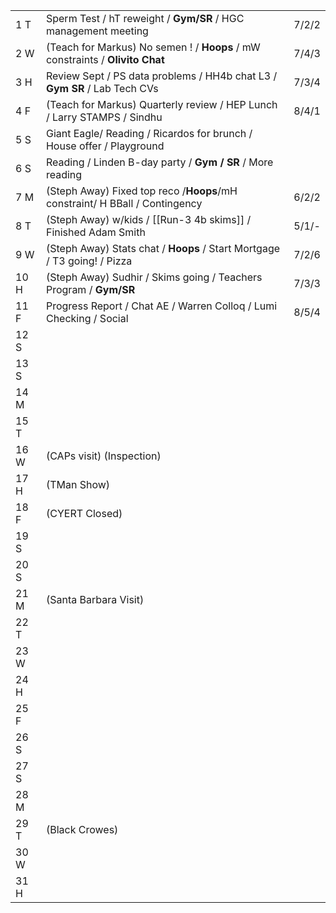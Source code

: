 |      |                                                                               |       |
| ---- | ----------------------------------------------------------------------------- | ----- |
| 1  T | Sperm Test /  hT reweight / **Gym/SR** / HGC management meeting               | 7/2/2 |
| 2  W | (Teach for Markus) No semen ! / **Hoops** / mW constraints / **Olivito Chat** | 7/4/3 |
| 3  H | Review Sept / PS data problems / HH4b chat L3 / **Gym SR** / Lab Tech CVs     | 7/3/4 |
| 4  F | (Teach for Markus) Quarterly review / HEP Lunch / Larry STAMPS / Sindhu       | 8/4/1 |
| 5  S | Giant Eagle/ Reading / Ricardos for brunch / House offer / Playground         |       |
| 6  S | Reading / Linden B-day party / **Gym / SR** / More reading                    |       |
| 7  M | (Steph Away) Fixed top reco /**Hoops**/mH constraint/ H BBall / Contingency   | 6/2/2 |
| 8  T | (Steph Away) w/kids / [[Run-3 4b skims]] / Finished Adam Smith                | 5/1/- |
| 9  W | (Steph Away) Stats chat / **Hoops** / Start Mortgage / T3 going! / Pizza      | 7/2/6 |
| 10 H | (Steph Away) Sudhir / Skims going / Teachers Program / **Gym/SR**             | 7/3/3 |
| 11 F | Progress Report / Chat AE / Warren Colloq / Lumi Checking / Social            | 8/5/4 |
| 12 S |                                                                               |       |
| 13 S |                                                                               |       |
| 14 M |                                                                               |       |
| 15 T |                                                                               |       |
| 16 W | (CAPs visit) (Inspection)                                                     |       |
| 17 H | (TMan Show)                                                                   |       |
| 18 F | (CYERT Closed)                                                                |       |
| 19 S |                                                                               |       |
| 20 S |                                                                               |       |
| 21 M | (Santa Barbara Visit)                                                         |       |
| 22 T |                                                                               |       |
| 23 W |                                                                               |       |
| 24 H |                                                                               |       |
| 25 F |                                                                               |       |
| 26 S |                                                                               |       |
| 27 S |                                                                               |       |
| 28 M |                                                                               |       |
| 29 T | (Black Crowes)                                                                |       |
| 30 W |                                                                               |       |
| 31 H |                                                                               |       |
